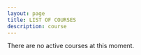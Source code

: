 ```yaml
---
layout: page
title: LIST OF COURSES
description: course
---
```

There are no active courses at this moment.
